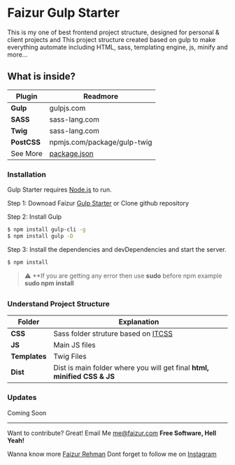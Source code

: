 # Faizur Gulp Starter 
This is my one of best frontend project structure, designed for personal & client projects and This project structure created based on gulp to make everything automate including HTML, sass, templating engine, js, minify and more... 


## What is inside?
| Plugin      | Readmore                                                                                    |
| ----------- | ------------------------------------------------------------------------------------------- |
| **Gulp**    | gulpjs.com                                                                                  |
| **SASS**    | sass-lang.com                                                                               |
| **Twig**    | sass-lang.com                                                                               |
| **PostCSS** | npmjs.com/package/gulp-twig                                                                 |
| See More    | [package.json](https://github.com/fazurrehman/faizur-gulp-starter/blob/master/package.json) |


### Installation
Gulp Starter requires [Node.js](https://nodejs.org/) to run.

Step 1: Downoad Faizur [Gulp Starter](https://github.com/fazurrehman/faizur-gulp-starter) or Clone github repository

Step 2: Install Gulp
```sh
$ npm install gulp-cli -g
$ npm install gulp -D
```

Step 3: Install the dependencies and devDependencies and start the server.
```sh
$ npm install
```
> :warning: **If you are getting any error then use **sudo** before npm example **sudo npm install**


##

### Understand Project Structure
| Folder        | Explanation                                                                                                    |
| ------------- | -------------------------------------------------------------------------------------------------------------- |
| **CSS**       | Sass folder struture based on [ITCSS](https://www.xfive.co/blog/itcss-scalable-maintainable-css-architecture/) |
| **JS**        | Main JS files                                                                                                  |
| **Templates** | Twig Files                                                                                                     |
| **Dist**      | Dist is main folder where you will get final **html, minified CSS & JS**                                       |


### Updates
Coming Soon

---

Want to contribute? Great! Email Me [me@faizur.com](mailto:me@faizur.com)
**Free Software, Hell Yeah!**

Wanna know more [Faizur Rehman](https://faizur.com/)
Dont forget to follow me on [Instagram](https://www.instagram.com/fazurrehman/)
